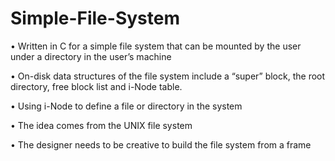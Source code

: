 # Simple-File-System

•	Written in C for a simple file system that can be mounted by the user under a directory in the user’s machine

•	On-disk data structures of the file system include a “super” block, the root directory, free block list and i-Node table.

•	Using i-Node to define a file or directory in the system

•	The idea comes from the UNIX file system

•	The designer needs to be creative to build the file system from a frame
